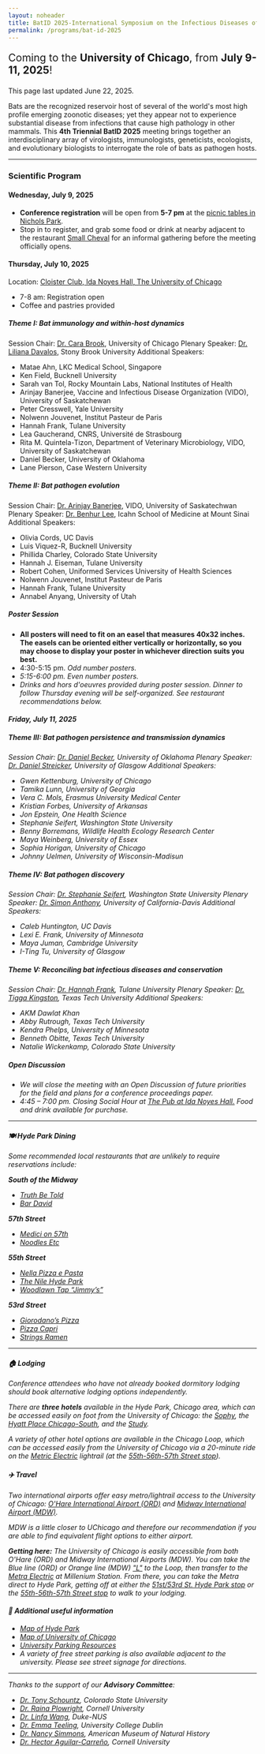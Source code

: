 ```yaml
---
layout: noheader
title: BatID 2025-International Symposium on the Infectious Diseases of Bats
permalink: /programs/bat-id-2025
---
```

<!--
#### Coming to the **University of Chicago, July 9-11, 2025**!
-->
<div class="bs-callout bs-callout-info">
<p style="font-size: 1.5em;">Coming to the <strong>University of Chicago</strong>, from <strong>July 9-11, 2025</strong>!</p>
<p>This page last updated June 22, 2025.</p>
</div>

Bats are the recognized reservoir host of several of the world's most high profile emerging zoonotic diseases; yet they appear not to experience substantial disease from infections that cause high pathology in other mammals. This **4th Triennial BatID 2025** meeting brings together an interdisciplinary array of virologists, immunologists, geneticists, ecologists, and evolutionary biologists to interrogate the role of bats as pathogen hosts.

---

### Scientific Program

#### Wednesday, July 9, 2025

- **Conference registration** will be open from **5-7 pm** at the [picnic tables in Nichols Park](https://www.google.com/maps/place/1307+E+53rd+St,+Chicago,+IL+60615/@41.799341,-87.5972069,17z/data=!3m1!4b1!4m6!3m5!1s0x880e296bee15aceb:0x51a737579e5622b3!8m2!3d41.799337!4d-87.594632!16s%2Fg%2F11rg62wy11?entry=tts&g_ep=EgoyMDI1MDYxNy4wIPu8ASoASAFQAw%3D%3D&skid=7168e7bd-e286-4ec5-bbaf-c860106ffab6).
- Stop in to register, and grab some food or drink at nearby adjacent to the restaurant [Small Cheval](https://smallcheval.com/locations/hyde-park) for an informal gathering before the meeting officially opens.

#### Thursday, July 10, 2025

Location: [ Cloister Club, Ida Noyes Hall, The University of Chicago ](https://maps.app.goo.gl/mG31rWwLbS1QTfwZ7)

- 7-8 am: Registration open 
- Coffee and pastries provided 

##### Theme I: Bat immunology and within-host dynamics

Session Chair: [Dr. Cara Brook](https://brooklab.org), University of Chicago
Plenary Speaker: [Dr. Liliana Davalos](https://lmdavalos.github.io), Stony Brook University
Additional Speakers:

- Matae Ahn, LKC Medical School, Singapore 
- Ken Field, Bucknell University 
- Sarah van Tol, Rocky Mountain Labs, National Institutes of Health 
- Arinjay Banerjee, Vaccine and Infectious Disease Organization (VIDO), University of Saskatchewan 
- Peter Cresswell, Yale University 
- Nolwenn Jouvenet, Institut Pasteur de Paris
- Hannah Frank, Tulane University 
- Lea Gaucherand, CNRS, Université de Strasbourg 
- Rita M. Quintela-Tizon, Department of Veterinary Microbiology, VIDO, University of Saskatchewan
- Daniel Becker, University of Oklahoma 
- Lane Pierson, Case Western University 

##### Theme II: Bat pathogen evolution

Session Chair:  [Dr. Arinjay Banerjee](https://banerjeelab.ca), VIDO, University of Saskatechwan
Plenary Speaker: [Dr. Benhur Lee](https://leelabvirus.host/about), Icahn School of Medicine at Mount Sinai
Additional Speakers:

- Olivia Cords, UC Davis 
- Luis Viquez-R, Bucknell University 
- Phillida Charley, Colorado State University 
- Hannah J. Eiseman, Tulane University 
- Robert Cohen, Uniformed Services University of Health Sciences 
- Nolwenn Jouvenet, Institut Pasteur de Paris
- Hannah Frank, Tulane University 
- Annabel Anyang, University of Utah 

##### Poster Session

- **All posters will need to fit on an easel that measures 40x32 inches. The easels can be oriented either vertically or horizontally, so you may choose to display your poster in whichever direction suits you best.**
- 4:30-5:15 pm. <em> Odd number posters.
- 5:15-6:00 pm. <em> Even number posters.
- Drinks and hors d'oeuvres provided during poster session. Dinner to follow Thursday evening will be self-organized. See restaurant recommendations below. 

#### Friday, July 11, 2025

##### Theme III: Bat pathogen persistence and transmission dynamics

Session Chair: [Dr. Daniel Becker](http://beckerlab.weebly.com), University of Oklahoma
Plenary Speaker: [Dr. Daniel Streicker](https://streickerlab.com), University of Glasgow 
Additional Speakers:

- Gwen Kettenburg, University of Chicago 
- Tamika Lunn, University of Georgia 
- Vera C. Mols, Erasmus University Medical Center 
- Kristian Forbes, University of Arkansas 
- Jon Epstein, One Health Science 
- Stephanie Seifert, Washington State University
- Benny Borremans, Wildlife Health Ecology Research Center 
- Maya Weinberg, University of Essex  
- Sophia Horigan, University of Chicago  
- Johnny Uelmen, University of Wisconsin-Madisun  


##### Theme IV: Bat pathogen discovery

Session Chair: [Dr. Stephanie Seifert](https://labs.wsu.edu/mezap/), Washington State University 
Plenary Speaker: [Dr. Simon Anthony](https://anthonylab.vetmed.ucdavis.edu), University of California-Davis 
Additional Speakers:

- Caleb Huntington, UC Davis 
- Lexi E. Frank, University of Minnesota 
- Maya Juman, Cambridge University  
- I-Ting Tu, University of Glasgow 

##### Theme V: Reconciling bat infectious diseases and conservation

Session Chair: [Dr. Hannah Frank](https://www.hkfrank.com), Tulane University 
Plenary Speaker: [Dr. Tigga Kingston](https://kingstonlab.org/people/tigga-kingston/), Texas Tech University
Additional Speakers:

- AKM Dawlat Khan 
- Abby Rutrough, Texas Tech University 
- Kendra Phelps, University of Minnesota 
- Benneth Obitte, Texas Tech University 
- Natalie Wickenkamp, Colorado State University 

##### Open Discussion

- We will close the meeting with an Open Discussion of future priorities for the field and plans for a conference proceedings paper. 
- 4:45 – 7:00 pm. Closing Social Hour at [The Pub at Ida Noyes Hall.](https://uofcpub.com) <em> Food and drink available for purchase. </em> 

---

#### 🍽 Hyde Park Dining
Some recommended local restaurants that are unlikely to require reservations include:

**South of the Midway**

- [Truth Be Told](https://www.truthbetoldtavern.com) 
- [Bar David](https://bardavid.uchicago.edu) 

**57th Street**

- [Medici on 57th](https://www.truthbetoldtavern.com) 
- [Noodles Etc](https://bardavid.uchicago.edu) 

**55th Street**

- [Nella Pizza e Pasta](https://nellachicago.com) 
- [The Nile Hyde Park](https://www.nilehydepark.com) 
- [Woodlawn Tap “Jimmy’s”](https://chibarproject.com/reviews/woodlawntap/) 

**53rd Street**

- [Giorodano’s Pizza](https://giordanos.com/locations/hyde-park/) 
- [Pizza Capri](https://www.pizzacapri.com/hyde-park/) 
- [Strings Ramen](https://www.stringsramen.com) 

---

#### 🏠 Lodging

Conference attendees who have not already booked dormitory lodging should book alternative lodging options independently.

There are **three hotels** available in the Hyde Park, Chicago area, which can be accessed easily on foot from the University of Chicago: the [Sophy](https://sophyhotel.com/), the [Hyatt Place Chicago-South](https://www.hyatt.com/hyatt-place/en-US/chizu-hyatt-place-chicago-south-university-medical-center), and the [Study](https://www.thestudyatuniversityofchicago.com).

A variety of other hotel options are available in the Chicago Loop, which can be accessed easily from the University of Chicago via a 20-minute ride on the [Metric Electric](https://ridertools.metrarail.com) lightrail (at the [55th-56th-57th Street stop](https://metra.com/train-lines/stations/55th-56th-57th-street)).

#### ✈️ Travel

Two international airports offer easy metro/lightrail access to the University of Chicago: [O'Hare International Airport (ORD)](https://www.flychicago.com/ohare/home/pages/default.aspx) and [Midway International Airport (MDW)](https://www.flychicago.com/midway/home/pages/default.aspx).

MDW is a little closer to UChicago and therefore our recommendation if you are able to find equivalent flight options to either airport.

**Getting here:** The University of Chicago is easily accessible from both O'Hare (ORD) and Midway International Airports (MDW). You can take the Blue line (ORD) or Orange line (MDW) ["L"](https://www.transitchicago.com/assets/1/6/ctamap_Lsystem.png) to the Loop, then transfer to the [ Metra Electric](https://metra.com/train-lines/me) at Millenium Station. From there, you can take the Metra direct to Hyde Park, getting off at either the [51st/53rd St. Hyde Park stop](https://metra.com/train-lines/stations/51st53rd-st-hyde-park) or the [55th-56th-57th Street stop](https://metra.com/train-lines/stations/55th-56th-57th-street) to walk to your lodging.

#### 📝 Additional useful information
 
- [Map of Hyde Park](https://www.google.com/maps/place/Hyde+Park,+Chicago,+IL/data=!4m2!3m1!1s0x880e2912ce6f7027:0xc0cfb5545d4a37b2?sa=X&ved=1t:242&ictx=111) 
- [ Map of University of Chicago ](https://bpb-us-w2.wpmucdn.com/voices.uchicago.edu/dist/7/4088/files/2025/01/UC_11x17-Print-Directory-Map_2024.pdf) 
- [ University Parking Resources](https://safety-security.uchicago.edu/transportation/driving-parking/visitor-parking) 
- A variety of free street parking is also available adjacent to the university. Please see street signage for directions.

---

Thanks to the support of our **Advisory Committee**:

- [Dr. Tony Schountz](https://labs.vetmedbiosci.colostate.edu/schountz/), Colorado State University
- [Dr. Raina Plowright](https://plowrightlab.org), Cornell University
- [Dr. Linfa Wang](https://frick.eeb.ucsc.edu), Duke-NUS
- [Dr. Emma Teeling](https://people.ucd.ie/emma.teeling), University College Dublin
- [Dr. Nancy Simmons](https://www.amnh.org/research/staff-directory/nancy-b-simmons), American Museum of Natural History
- [Dr. Hector Aguilar-Carreño](https://sites.google.com/view/aguilarlab/home), Cornell University

<!--

<p style="font-size: 1.5em;">**[Scholarship requests](https://airtable.com/appdHarZm5kC7Fkqf/pag1tw65yNV2QcS2a/form)** for registration fee waivers and travel support are due by February 28!</p> 


<div class="bs-callout bs-callout-info">
<p style="font-size: 1.5em;">**[Conference registration](https://ti.to/batid-2025/conference-registration)** is now open through April 15!</p> 
<p style="font-size: 1.5em;">**[Dormitory lodging](https://ti.to/batid-2025/dormitory-lodging)** is available to reserve through April 15!</p>

<p>This page last updated March 17, 2025.</p>
</div>



### Logistics

##### 📝 Abstracts


**February 1, 2025**: Abstract submissions open for talks and posters.
**March 15, 2025**: Abstract submissions close
**Abstract** submissions are now closed. 
**Abstract submissions ** are now closed, and applicants have been notified of their status. 
<em> We will post the symposium schedule in June 2025.</em> 

##### 💸 Scholarships
**Applications for registration fee waivers** and **travel scholarships** are now closed, and applicants have been notified of their status. 
<em>We are working with scholarship applicants to arrange conference attendence.</em> 

<!--

##### 💸 Scholarships
Registration fee waivers and travel scholarships will be made available! 
Preference will be given to early career researchers (students, postdocs, junior faculty) from underserved populations (low- and middle- income countries and/or underrepresented minority backgrounds), though all are welcome to apply. 

**February 1, 2025**: Scholarship applications open.
**February 28, 2025**: Scholarship applications close.
##### 🎟️ Registration
Registration for **BatID 2025** is now closed. 


**February 24, 2025**: Registration is open for BatID 2025! 

Register for a **conference ticket [here](https://ti.to/batid-2025/conference-registration) by April 15, 2025**.
<em>Registration fees are as follows:</em>


- Faculty/Industry/Government Scientists/Media: $300
- Postdocs: $200
- Students (graduate and undergraduate): $150



<div class="bs-callout bs-callout-info">
<p>Stay tuned for more updates in the days ahead!</p>
</div>

-->
